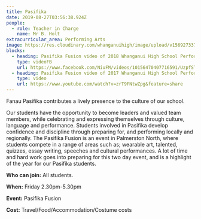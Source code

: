 ```yaml
---
title: Pasifika
date: 2019-08-27T03:56:38.924Z
people:
  - role: Teacher in Charge
    name: Mr B. Holt
extracurricular_area: Performing Arts
image: https://res.cloudinary.com/whanganuihigh/image/upload/v1569273377/Performing%20Arts/Pasifika_800x533.jpg
blocks:
  - heading: Pasifika Fusion video of 2018 Whanganui High School Performance
    type: videoFB
    url: https://www.facebook.com/NiuFM/videos/10156470407716591/UzpfSTEwNDEzNjM4NjI5NzkzODoxOTk2Nzg1NDczNjk5Njc3/
  - heading: Pasifika Fusion video of 2017 Whanganui High School Performance
    type: video
    url: https://www.youtube.com/watch?v=zrT9FNtwZpg&feature=share
---
```

Fanau Pasifika contributes a lively presence to the culture of our school.

Our students have the opportunity to become leaders and valued team members, while celebrating and expressing themselves through culture, language and performance. Students involved in Pasifika develop confidence and discipline through preparing for, and performing locally and regionally. The Pasifika Fusion is an event in Palmerston North, where students compete in a range of areas such as; wearable art, talented, quizzes, essay writing, speeches and cultural performances. A lot of time and hard work goes into preparing for this two day event, and is a highlight of the year for our Pasifika students.

**Who can join:** All students.

**When:** Friday 2.30pm-5.30pm

**Event:** Pasifika Fusion

**Cost:** Travel/Food/Accommodation/Costume costs[
](https://www.youtube.com/watch?v=zrT9FNtwZpg&feature=share)
